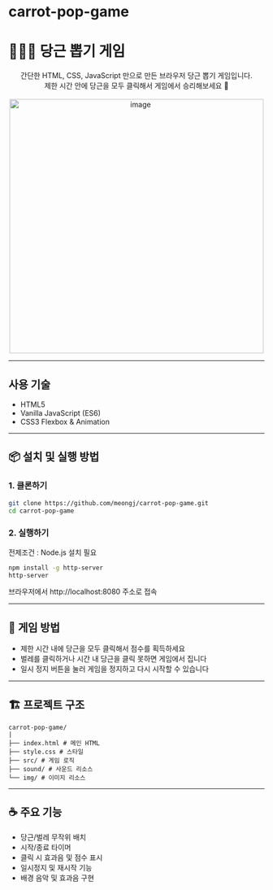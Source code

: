 # carrot-pop-game

# 👩🏻‍🌾 당근 뽑기 게임

<div align="center">
  간단한 HTML, CSS, JavaScript 만으로 만든 브라우저 당근 뽑기 게임입니다. </br>
  제한 시간 안에 당근을 모두 클릭해서 게임에서 승리해보세요 🥕
</div>
</br>
<div align="center">
<img width="500" alt="image" src="https://github.com/user-attachments/assets/4bb13d5d-a6cc-45f0-a13d-d5c6ba2a223b" />
</div>

---

## 사용 기술

- HTML5
- Vanilla JavaScript (ES6)
- CSS3 Flexbox & Animation

---

## 📦 설치 및 실행 방법

### 1. 클론하기

```bash
git clone https://github.com/meongj/carrot-pop-game.git
cd carrot-pop-game
```

### 2. 실행하기

전제조건 : Node.js 설치 필요

```bash
npm install -g http-server
http-server
```

브라우저에서 http://localhost:8080 주소로 접속

---

## 👾 게임 방법

- 제한 시간 내에 당근을 모두 클릭해서 점수를 획득하세요
- 벌레를 클릭하거나 시간 내 당근을 클릭 못하면 게임에서 집니다
- 일시 정지 버튼을 눌러 게임을 정지하고 다시 시작할 수 있습니다

---

## 🏗️ 프로젝트 구조

```
carrot-pop-game/
|
├── index.html # 메인 HTML
├── style.css # 스타일
├── src/ # 게임 로직
├── sound/ # 사운드 리소스
└── img/ # 이미지 리소스
```
---

## ☕️ 주요 기능

- 당근/벌레 무작위 배치
- 시작/종료 타이머
- 클릭 시 효과음 및 점수 표시
- 일시정지 및 재시작 기능
- 배경 음악 및 효과음 구현



